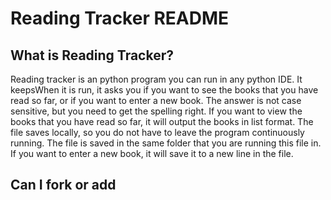# Reading Tracker README
## What is Reading Tracker?
Reading tracker is an python program you can run in any python IDE. It keepsWhen it is run, it asks you if you want to see the books that you have read so far, or if you want to enter a new book. The answer is not case sensitive, but you need to get the spelling right. If you want to view the books that you have read so far, it will output the books in list format. The file saves locally, so you do not have to leave the program continuously running. The file is saved in the same folder that you are running this file in. If you want to enter a new book, it will save it to a new line in the file.
## Can I fork or add 
